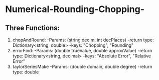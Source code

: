 # Numerical-Rounding-Chopping-


## Three Functions:
1. chopAndRound:
  -Params: (string decim, int decPlaces)
  -return type: Dictionary<string, double>
  -keys: "Chopping", "Rounding"
2. errorFind:
  -Params: (double trueValue, double approxValue)
  -return type: Dictionary<string, decimal>
  -keys: "Absolute Error", "Relative Error"
3. taylorSeriesMake
  -Params: (double domain, double degree)
  -return type: double
   

